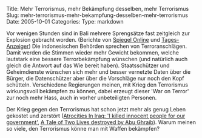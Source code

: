 Title: Mehr Terrorismus, mehr Bekämpfung desselben, mehr Terrorismus
Slug: mehr-terrorismus-mehr-bekampfung-desselben-mehr-terrorismus
Date: 2005-10-01
Categories:
Type: markdown

Vor wenigen Stunden sind in Bali mehrere Sprengsätze fast zeitgleich zur Explosion gebracht worden. (Berichte von [Spiegel Online](http://www.spiegel.de/panorama/0,1518,377670,00.html) und [Tages-Anzeiger](http://tagi.ch/dyn/news/ausland/545810.html)) Die indonesischen Behörden sprechen von Terroranschlägen. Damit werden die Stimmen wieder mehr Gewicht bekommen, welche lautstark eine bessere Terrorbekämpfung wünschen (und natürlich auch gleich die Antwort auf das Wie bereit haben). Staatsschützer und Geheimdienste wünschen sich mehr und besser vernetzte Daten über die Bürger, die Datenschützer aber über die Vorschläge nur noch den Kopf schütteln. Verschiedene Regierungen meinen, mit Krieg den Terrorismus wirkungsvoll bekämpfen zu können, dabei erzeugt dieser 'War on Terror' zur noch mehr Hass, auch in vorher unbeteiligten Personen.

Der Krieg gegen den Terrorismus hat schon jetzt mehr als genug Leben gekostet und zerstört ([Atrocities In Iraq: 'I killed innocent people for our government'](http://www.sacbee.com/content/opinion/story/9316830p-10241546c.html), [A Tale of Two Lives destroyed by Abu Ghraib](http://service.spiegel.de/cache/international/spiegel/0,1518,377361,00.html)). Warum meinen so viele, den Terrorismus könne man mit Waffen bekämpfen?
